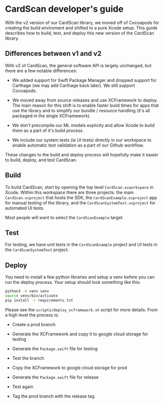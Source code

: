 # CardScan developer's guide

With the v2 version of our CardScan library, we moved off of Cocoapods
for creating the build enviroment and shifted to a pure Xcode
setup. This guide describes how to build, test, and deploy this new
version of the CardScan library.

## Differences between v1 and v2

With v2 of CardScan, the general software API is largely unchanged,
but there are a few notable differences:

- We added support for Swift Package Manager and dropped support for
  Carthage (we may add Carthage back later). We still support
  Cocoapods.

- We moved away from source releases and use XCFramework to
  deploy. The main reason for this shift is to enable faster build
  times for apps that use the library and to simplify our bundle /
  resource handling (it's all packaged in the single XCFramework).

- We don't precompile our ML models explicity and allow Xcode to build
  them as a part of it's build process.

- We include our system tests (ie UI tests) directly in our workspace
  to enable automatic test validation as a part of our Github
  workflow.

These changes to the build and deploy process will hopefully make it
easier to build, deploy, and test CardScan.

## Build

To build CardScan, start by opening the top level
`CardScan.xcworkspace` in Xcode. Within this workspace there are three
projects: the main `CardScan.xcproject` that hosts the SDK, the
`CardScanExample.xcproject` app for manual testing of the library, and
the `CardScanSystemTest.xcproject` for automated UI tests.

Most people will want to select the `CardScanExample` target.

## Test

For testing, we have unit tests in the `CardScanExample` project and
UI tests in the `CardScanSystemTest` project.

## Deploy

You need to install a few python libraries and setup a venv before you
can run the deploy process. Your setup should look something like
this:

```bash
python3 -m venv venv
source venv/bin/activate
pip install -r requirements.txt
```

Please see the `scripts/deploy_xcframework.sh` script for more
details. From a high level the process is:

- Create a prod branch

- Generate the XCFramework and copy it to google cloud storage for testing

- Generate the `Package.swift` file for testing

- Test the branch

- Copy the XCFramework to google cloud storage for prod

- Generate the `Package.swift` file for release

- Test again

- Tag the prod branch with the release tag
